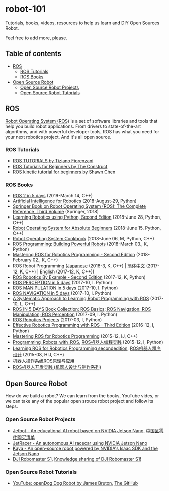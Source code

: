 # robot-101
Tutorials, books, videos, resources to help us learn and DIY Open Sources Robot.

Feel free to add more, please.

## Table of contents
  - [ROS](#ros)
    - [ROS Tutorials](#ros-tutorials)
    - [ROS Books](#ros-books)
  - [Open Source Robot](#open-source-robot)
    - [Open Source Robot Projects](#open-source-robot-projects)
    - [Open Source Robot Tutorials](#open-source-robot-tutorials)

## ROS
[Robot Operating System (ROS)](https://www.ros.org/) is a set of software libraries and tools that help you build robot applications. From drivers to state-of-the-art algorithms, and with powerful developer tools, ROS has what you need for your next robotics project. And it's all open source.

### ROS Tutorials
  - [ROS TUTORIALS by Tiziano Fiorenzani](https://www.youtube.com/playlist?list=PLuteWQUGtU9BU0sQIVqRQa24p-pSBCYNv)
  - [ROS Tutorials for Beginners by The Construct](https://www.youtube.com/playlist?list=PLK0b4e05LnzZWg_7QrIQWyvSPX2WN2ncc)
  - [ROS kinetic tutorial for beginners by Shawn Chen](https://www.youtube.com/playlist?list=PLk51HrKSBQ8-jTgD0qgRp1vmQeVSJ5SQC)
  
### ROS Books
- [ROS 2 in 5 days](http://www.theconstructsim.com/ros-in-5-days-book-page/?utm_source=wiki.ros&utm_medium=books&utm_campaign=ros_perception) (2019-March 14, C++)
- [Artificial Intelligence for Robotics](https://www.packtpub.com/hardware-and-creative/artificial-intelligence-robotics?utm_source=rospod/vuejs&utm_medium=referral&utm_campaign=Outreach) (2018-August-29, Python)
- [Springer Book on Robot Operating System (ROS): The Complete Reference, Third Volume](https://www.springer.com/us/book/9783319915890) (Springer, 2018)
- [Learning Robotics using Python, Second Editon](http://a.co/d/8McMJ5t) (2018-June 28, Python, C++)
- [Robot Operating System for Absolute Beginners](http://a.co/1eZG226) (2018-June 15, Python, C++)
- [Robot Operating System Cookbook](https://www.amazon.com/dp/1783987448) (2018-June 06, M, Python, C++)
- [ROS Programming: Building Powerful Robots](https://www.packtpub.com/hardware-and-creative/ros-programming-building-powerful-robots) (2018-March 03., K, Python)
- [Mastering ROS for Robotics Programming - Second Edition](https://www.amazon.com/dp/1788478959) (2018-February 02., K, C++)
- ROS Robot Programming ([Japanese](http://wiki.ros.org/Books/ROS_Robot_Programming_Japanese) (2018-3, K, C++) | [简体中文](http://wiki.ros.org/Books/ROS_Robot_Programming_Chinese) (2017-12, K, C++) | [English](http://wiki.ros.org/Books/ROS_Robot_Programming_English) (2017-12, K, C++))
- [ROS Robotics By Example - Second Edition](https://www.packtpub.com/hardware-and-creative/ros-robotics-example-second-edition) (2017-12, K, Python)
- [ROS PERCEPTION in 5 days](http://www.theconstructsim.com/ros-in-5-days-book-page/?utm_source=wiki.ros&utm_medium=books&utm_campaign=ros_perception) (2017-10, I. Python)
- [ROS MANIPULATION in 5 days](http://www.theconstructsim.com/ros-in-5-days-book-page/?utm_source=wiki.ros&utm_medium=books&utm_campaign=ros_manipulation) (2017-10, I. Python)
- [ROS NAVIGATION in 5 days](http://www.theconstructsim.com/ros-in-5-days-book-page/?utm_source=wiki.ros&utm_medium=books&utm_campaign=ros_navigation) (2017-10, I. Python)
- [A Systematic Approach to Learning Robot Programming with ROS](https://www.amazon.com/Systematic-Approach-Learning-Robot-Programming/dp/1498777821) (2017-10, I., C++)
- [ROS IN 5 DAYS Book Collection: ROS Basics; ROS Navigation; ROS Manipulation; ROS Perception](http://www.theconstructsim.com/ros-in-5-days-book-page/?utm_source=wiki.ros&utm_medium=books&utm_campaign=book_collection) (2017-09, I. Python)
- [ROS Robotics Projects](http://wiki.ros.org/ROS_Robotics_Projects) (2017-03, I, Python)
- [Effective Robotics Programming with ROS - Third Edition](http://wiki.ros.org/Effective_Robotics_Programming_with_ROS-Third_Edition) (2016-12, I, Python)
- [Mastering ROS for Robotics Programming](http://wiki.ros.org/Books/MasteringROSforRoboticsProgramming) (2015-12, IJ, C++)
- [Programming_Robots_with_ROS](http://wiki.ros.org/Books/Programming_Robots_with_ROS), [ROS机器人编程实践](https://www.amazon.cn/dp/B0796TG6X2) (2015-12, I, Python)
- [Learning ROS for Robotics Programming secondedition](http://wiki.ros.org/Books/LearningROSforRoboticsProgramming_second_edition), [ROS机器人程序设计](https://www.amazon.cn/dp/B06WRNJ6ST) (2015-08, HIJ, C++)
- [机器人操作系统ROS原理与应用](https://www.amazon.cn/dp/B072R62XWL)
- [ROS机器人开发实践 (机器人设计与制作系列)](https://www.amazon.cn/dp/B07PDLSBSQ)

## Open Source Robot
How do we build a robot? We can learn from the books, YouTube vides, or we can take any of the popular open srouce robot project and follow its steps.

### Open Source Robot Projects
  - [Jetbot - An educational AI robot based on NVIDIA Jetson Nano](https://github.com/NVIDIA-AI-IOT/jetbot), [中国区零件购买清单](https://github.com/open-ai-robot/awesome-nvidia-jetson)
  - [JetRacer - An autonomous AI racecar using NVIDIA Jetson Nano](https://github.com/NVIDIA-AI-IOT/jetracer)
  - [Kaya - An open-source robot powered by NVIDIA's Isaac SDK and the Jetson Nano](https://github.com/nvidia-isaac/kaya-robot)
  - [DJI Robomaster S1](https://www.dji.com/robomaster-s1), [Knowledge sharing of DJI Robomaster S1!](https://github.com/open-ai-robot/awesome-dji-robomaster)
### Open Source Robot Tutorials
 - [YouTube: openDog Dog Robot by James Bruton](https://www.youtube.com/playlist?list=PLpwJoq86vov_PkA0bla0eiUTsCAPi_mZf), [The GitHub](https://github.com/XRobots/openDog)
